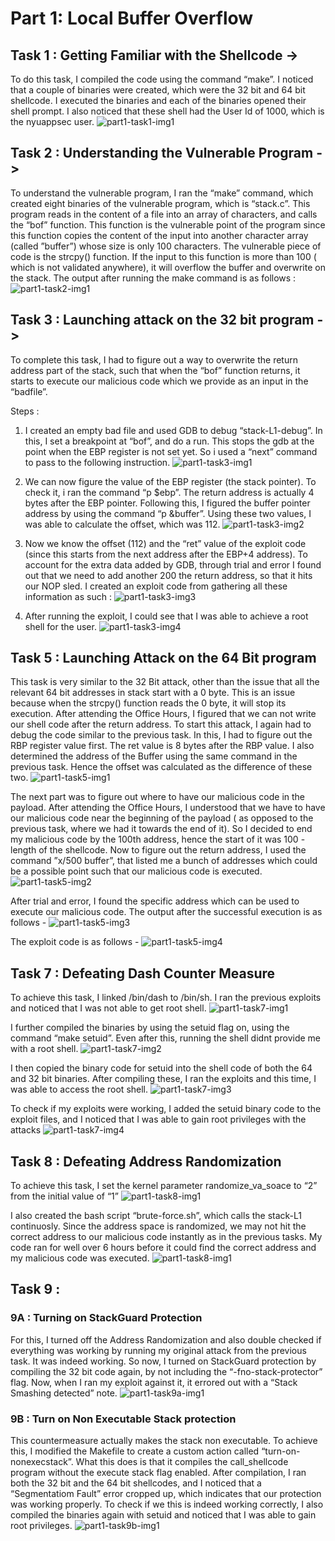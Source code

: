 # **Part 1: Local Buffer Overflow**

## Task 1 : Getting Familiar with the Shellcode ->

To do this task, I compiled the code using the command “make”.
I noticed that a couple of binaries were created, which were the 32 bit and 64 bit shellcode. I executed the binaries and each of the binaries opened their shell prompt. I also noticed that these shell had the User Id of 1000, which is the nyuappsec user.
![part1-task1-img1](Artifacts/hr2340-screenshot1.png)

## Task 2 :  Understanding the Vulnerable Program ->

To understand the vulnerable program, I ran the “make” command, which created eight binaries of the vulnerable program, which is “stack.c”.
This program reads in the content of a file into an array of characters, and calls the “bof” function. This function is the vulnerable point of the program since this function copies the content of the input into another character array (called ”buffer”) whose size is only 100 characters. The vulnerable piece of code is the strcpy() function. If the input to this function is more than 100 ( which is not validated anywhere), it will overflow the buffer and overwrite on the stack.
The output after running the make command is as follows :
![part1-task2-img1](Artifacts/hr2340-screenshot2.png)

## Task 3 : Launching attack on the 32 bit program ->

To complete this task, I had to figure out a way to overwrite the return address part of the stack, such that when the “bof” function returns, it starts to execute our malicious code which we provide as an input in the “badfile”.

Steps :

1. I created an empty bad file and used GDB to debug “stack-L1-debug”. In this, I set a breakpoint at “bof”, and do a run. This stops the gdb at the point when the EBP register is not set yet. So i used a “next” command to pass to the following instruction.
![part1-task3-img1](Artifacts/hr2340-screenshot3.png)

 2. We can now figure the value of the EBP register (the stack pointer). To check it, i ran the command “p $ebp”. The return address is actually 4 bytes after the EBP pointer. Following this, I figured the buffer pointer address by using the command “p &buffer”. Using these two values, I was able to calculate the offset, which was 112.
![part1-task3-img2](Artifacts/hr2340-screenshot4.png)

3. Now we know the offset (112) and the “ret” value of the exploit code (since this starts from the next address after the EBP+4 address). To account for the extra data added by GDB, through trial and error I found out that we need to add another 200 the return address, so that it hits our NOP sled. I created an exploit code from gathering all these information as such :
![part1-task3-img3](Artifacts/hr2340-exploit32py.png)

4. After running the exploit, I could see that I was able to achieve a root shell for the user.
![part1-task3-img4](Artifacts/hr2340-screenshot6.png)

## Task 5 : Launching Attack on the 64 Bit program

This task is very similar to the 32 Bit attack, other than the issue that all the relevant 64 bit addresses in stack start with a 0 byte. This is an issue because when the strcpy() function reads the 0 byte, it will stop its execution. After attending the Office Hours, I figured that we can not write our shell code after the return address.
To start this attack, I again had to debug the code similar to the previous task.
In this, I had to figure out the RBP register value first. The ret value is 8 bytes after the RBP value. I also determined the address of the Buffer using the same command in the previous task. Hence the offset was calculated as the difference of these two.
![part1-task5-img1](Artifacts/hr2340-screenshot7.png)

The next part was to figure out where to have our malicious code in the payload. After attending the Office Hours, I understood that we have to have our malicious code near the beginning of the payload ( as opposed to the previous task, where we had it towards the end of it).
So I decided to end my malicious code by the 100th address, hence the start of it was 100 - length of the shellcode.
Now to figure out the return address, I used the command ”x/500 buffer”, that listed me a bunch of addresses which could be a possible point such that our malicious code is executed.
![part1-task5-img2](Artifacts/hr2340-screenshot8.png)

After trial and error, I found the specific address which can be used to execute our malicious code. The output after the successful execution is as follows -
![part1-task5-img3](Artifacts/hr2340-screenshot9.png)

The exploit code is as follows -
![part1-task5-img4](Artifacts/hr2340-exploit64py.png)

## Task 7 : Defeating Dash Counter Measure

To achieve this task, I linked /bin/dash to /bin/sh.
I ran the previous exploits and noticed that I was not able to get root shell.
![part1-task7-img1](Artifacts/hr2340-screenshot11.png)

I further compiled the binaries by using the setuid flag on, using the command “make setuid”. Even after this, running the shell didnt provide me with a root shell.
![part1-task7-img2](Artifacts/hr2340-screenshot12.png)

I then copied the binary code for setuid into the shell code of both the 64 and 32 bit binaries. After compiling these, I ran the exploits and this time, I was able to access the root shell.
![part1-task7-img3](Artifacts/hr2340-screenshot13.png)

To check if my exploits were working, I added the setuid binary code to the exploit files, and I noticed that I was able to gain root privileges with the attacks
![part1-task7-img4](Artifacts/hr2340-screenshot14.png)

## Task 8 : Defeating Address Randomization
To achieve this task, I set the kernel parameter randomize_va_soace to “2” from the initial value of “1”
![part1-task8-img1](Artifacts/hr2340-screenshot17.png)

I also created the bash script “brute-force.sh”, which calls the stack-L1 continuosly.
Since the address space is randomized, we may not hit the correct address to our malicious code instantly as in the previous tasks.
My code ran for well over 6 hours before it could find the correct address and my malicious code was executed.
![part1-task8-img1](Artifacts/hr2340-screenshot18.png)

## Task 9 :

### 9A : Turning on StackGuard Protection
For this, I turned off the Address Randomization and also double checked if everything was working by running my original attack from the previous task.
It was indeed working.
So now, I turned on StackGuard protection by compiling the 32 bit code again, by not including the “-fno-stack-protector” flag.
Now, when I ran my exploit against it, it errored out with a “Stack Smashing detected” note.
![part1-task9a-img1](Artifacts/hr2340-screenshot15.png)

### 9B : Turn on Non Executable Stack protection
This countermeasure actually makes the stack non executable. To achieve this, I modified the Makefile to create a custom action called “turn-on-nonexecstack”.
What this does is that it compiles the call_shellcode program without the execute stack flag enabled.
After compilation, I ran both the 32 bit and the 64 bit shellcodes, and I noticed that a “Segmentatiom Fault” error cropped up, which indicates that our protection was working properly.
To check if we this is indeed working correctly, I also compiled the binaries again with setuid and noticed that I was able to gain root privileges.
![part1-task9b-img1](Artifacts/hr2340-screenshot16.png)
	

